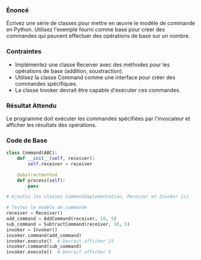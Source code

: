 ### Énoncé

Écrivez une série de classes pour mettre en œuvre le modèle de commande en Python. Utilisez l'exemple fourni comme base pour créer des commandes qui peuvent effectuer des opérations de base sur un nombre.

### Contraintes

- Implémentez une classe Receiver avec des méthodes pour les opérations de base (addition, soustraction).
- Utilisez la classe Command comme une interface pour créer des commandes spécifiques.
- La classe Invoker devrait être capable d'exécuter ces commandes.

### Résultat Attendu

Le programme doit exécuter les commandes spécifiées par l'invocateur et afficher les résultats des opérations.

### Code de Base

```python
class Command(ABC):
    def __init__(self, receiver):
        self.receiver = receiver

    @abstractmethod
    def process(self):
        pass

# Ajoutez les classes CommandImplementation, Receiver et Invoker ici

# Testez le modèle de commande
receiver = Receiver()
add_command = AddCommand(receiver, 10, 5)
sub_command = SubtractCommand(receiver, 10, 5)
invoker = Invoker()
invoker.command(add_command)
invoker.execute()  # Devrait afficher 15
invoker.command(sub_command)
invoker.execute()  # Devrait afficher 5
```